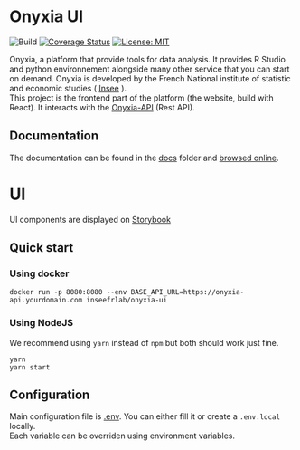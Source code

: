 # Onyxia UI

![Build](https://github.com/inseefrlab/onyxia-ui/workflows/CI/badge.svg)
[![Coverage Status](https://coveralls.io/repos/github/InseeFrLab/onyxia-ui/badge.svg?branch=master)](https://coveralls.io/github/InseeFrLab/onyxia-ui?branch=master)
[![License: MIT](https://img.shields.io/badge/License-MIT-blue.svg)](https://opensource.org/licenses/MIT)

Onyxia, a platform that provide tools for data analysis.
It provides R Studio and python environnement alongside many other service that you can start on demand.
Onyxia is developed by the French National institute of statistic and economic studies ( [Insee](https://insee.fr) ).  
This project is the frontend part of the platform (the website, build with React).
It interacts with the [Onyxia-API](https://github.com/inseefrlab/onyxia-api) (Rest API).

## Documentation

The documentation can be found in the [docs](https://github.com/InseeFrLab/onyxia-ui/tree/master/docs) folder and [browsed online](https://inseefrlab.github.io/onyxia-ui).

# UI

UI components are displayed on [Storybook](https://inseefrlab.github.io/onyxia-ui/storybook)

## Quick start

### Using docker

```
docker run -p 8080:8080 --env BASE_API_URL=https://onyxia-api.yourdomain.com inseefrlab/onyxia-ui
```

### Using NodeJS

We recommend using `yarn` instead of `npm` but both should work just fine.

```
yarn
yarn start
```

## Configuration

Main configuration file is [.env](.env). You can either fill it or create a `.env.local` locally.  
Each variable can be overriden using environment variables.
